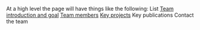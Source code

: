 At a high level the page will have things like the following:
List
[Team introduction and goal](/about.md)
[Team members](https://www.google.com)
[Key projects](projects) 
Key publications
Contact the team
